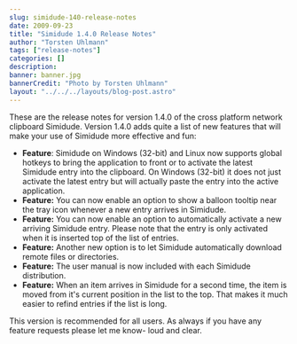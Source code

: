 ```yaml
---
slug: simidude-140-release-notes
date: 2009-09-23
title: "Simidude 1.4.0 Release Notes"
author: "Torsten Uhlmann"
tags: ["release-notes"]
categories: []
description:
banner: banner.jpg
bannerCredit: "Photo by Torsten Uhlmann"
layout: "../../../layouts/blog-post.astro"
---
```


These are the release notes for version 1.4.0 of the cross platform network clipboard Simidude. Version 1.4.0 adds quite a list of new features that will make your use of Simidude more effective and fun:

-   **Feature**: Simidude on Windows (32-bit) and Linux now supports global hotkeys to bring the application to front or to activate the latest Simidude entry into the clipboard. On Windows (32-bit) it does not just activate the latest entry but will actually paste the entry into the active application.
-   **Feature:** You can now enable an option to show a balloon tooltip near the tray icon whenever a new entry arrives in Simidude.
-   **Feature:** You can now enable an option to automatically activate a new arriving Simidude entry. Please note that the entry is only activated when it is inserted top of the list of entries.
-   **Feature:** Another new option is to let Simidude automatically download remote files or directories.
-   **Feature:** The user manual is now included with each Simidude distribution.
-   **Feature:** When an item arrives in Simidude for a second time, the item is moved from it's current position in the list to the top. That makes it much easier to refind entries if the list is long.

This version is recommended for all users. As always if you have any feature requests please let me know- loud and clear.
